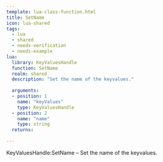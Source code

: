 ```yaml
---
template: lua-class-function.html
title: SetName
icon: lua-shared
tags:
  - lua
  - shared
  - needs-verification
  - needs-example
lua:
  library: KeyValuesHandle
  function: SetName
  realm: shared
  description: "Set the name of the keyvalues."
  
  arguments:
  - position: 1
    name: "keyValues"
    type: KeyValuesHandle
  - position: 2
    name: "name"
    type: string
  returns:
    
---
```


<div class="lua__search__keywords">
KeyValuesHandle:SetName &#x2013; Set the name of the keyvalues.
</div>
